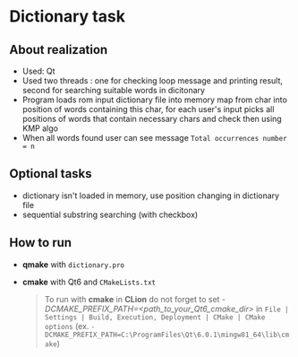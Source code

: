 # Dictionary task

## About realization
* Used: Qt
* Used two threads : one for checking loop message and printing result, second for searching suitable words in dicitonary
* Program loads rom input dictionary file into memory map from char into position of words containing this char, for each user's input picks all positions of words that contain necessary chars and check then using KMP algo
* When all words found user can see message ```Total occurrences number = n```


## Optional tasks
* dictionary isn't loaded in memory, use position changing in dictionary file
* sequential substring searching (with checkbox)

## How to run
* __qmake__ with `dictionary.pro`
  

* __cmake__ with Qt6 and `CMakeLists.txt`
    > To run with __cmake__ in __CLion__ do not forget to set _-DCMAKE_PREFIX_PATH=<path_to_your_Qt6_cmake_dir>_ in ```File | Settings | Build, Execution, Deployment | CMake | CMake options``` (ex. ```-DCMAKE_PREFIX_PATH=C:\ProgramFiles\Qt\6.0.1\mingw81_64\lib\cmake```)
